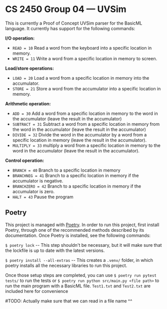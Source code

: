 # CS 2450 Group 04 — UVSim

This is currently a Proof of Concept UVSim parser for the BasicML language. It currently has support for the following commands:

**I/O operation:**
- `READ = 10` Read a word from the keyboard into a specific location in memory.
- `WRITE = 11` Write a word from a specific location in memory to screen.

**Load/store operations:**
- `LOAD = 20` Load a word from a specific location in memory into the accumulator.
- `STORE = 21` Store a word from the accumulator into a specific location in memory.

**Arithmetic operation:**
- `ADD = 30` Add a word from a specific location in memory to the word in the accumulator (leave the result in the accumulator)
- `SUBTRACT = 31` Subtract a word from a specific location in memory from the word in the accumulator (leave the result in the accumulator)
- `DIVIDE = 32` Divide the word in the accumulator by a word from a specific location in memory (leave the result in the accumulator).
- `MULTIPLY = 33` multiply a word from a specific location in memory to the word in the accumulator (leave the result in the accumulator).

**Control operation:**
- `BRANCH = 40` Branch to a specific location in memory
- `BRANCHNEG = 41` Branch to a specific location in memory if the accumulator is negative.
- `BRANCHZERO = 42` Branch to a specific location in memory if the accumulator is zero.
- `HALT = 43` Pause the program

## Poetry
This project is managed with [Poetry](https://python-poetry.org/). In order to run this project, first install Poetry, through one of the recommended methods described by its documentation. Once Poetry is installed, see the following commands:

`$ poetry lock` -- This step shouldn't be necessary, but it will make sure that the lockfile is up to date with the latest versions.

`$ poetry install --all-extras` -- This creates a `.venv/` folder, in which poetry installs all the necessary libraries to run this project.


Once those setup steps are completed, you can use `$ poetry run pytest tests/` to run the tests or `$ poetry run python src/main.py <file path>` to run the main program with a BasicML file. `Test1.txt` and `Test2.txt` are included here for convenience

#TODO: Actually make sure that we can read in a file name ^^